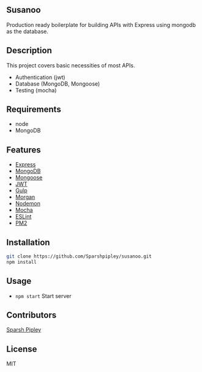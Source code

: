 ﻿## Susanoo
Production ready boilerplate for building APIs with Express using mongodb as the database.

## Description
This project covers basic necessities of most APIs.
* Authentication (jwt)
* Database (MongoDB, Mongoose)
* Testing (mocha)

## Requirements
* node
* MongoDB

## Features
* [Express](https://github.com/expressjs/express/)
* [MongoDB](http://mongodb.org/)
* [Mongoose](http://mongoosejs.com/)
* [JWT](https://jwt.io/)
* [Gulp](https://github.com/gulpjs/gulp/)
* [Morgan](https://github.com/expressjs/morgan/)
* [Nodemon](http://nodemon.io/)
* [Mocha](https://mochajs.org/)
* [ESLint](http://eslint.org/)
* [PM2](https://github.com/Unitech/pm2/)

## Installation
```bash
git clone https://github.com/Sparshpipley/susanoo.git
npm install
```
## Usage
* `npm start` Start server

## Contributors
[Sparsh Pipley](https://github.com/Sparshpipley)

## License
MIT
